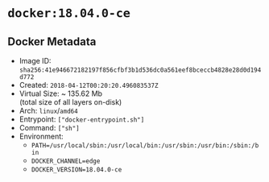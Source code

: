 # `docker:18.04.0-ce`

## Docker Metadata

- Image ID: `sha256:41e946672182197f856cfbf3b1d536dc0a561eef8bceccb4828e28d0d194d772`
- Created: `2018-04-12T00:20:20.496083537Z`
- Virtual Size: ~ 135.62 Mb  
  (total size of all layers on-disk)
- Arch: `linux`/`amd64`
- Entrypoint: `["docker-entrypoint.sh"]`
- Command: `["sh"]`
- Environment:
  - `PATH=/usr/local/sbin:/usr/local/bin:/usr/sbin:/usr/bin:/sbin:/bin`
  - `DOCKER_CHANNEL=edge`
  - `DOCKER_VERSION=18.04.0-ce`
